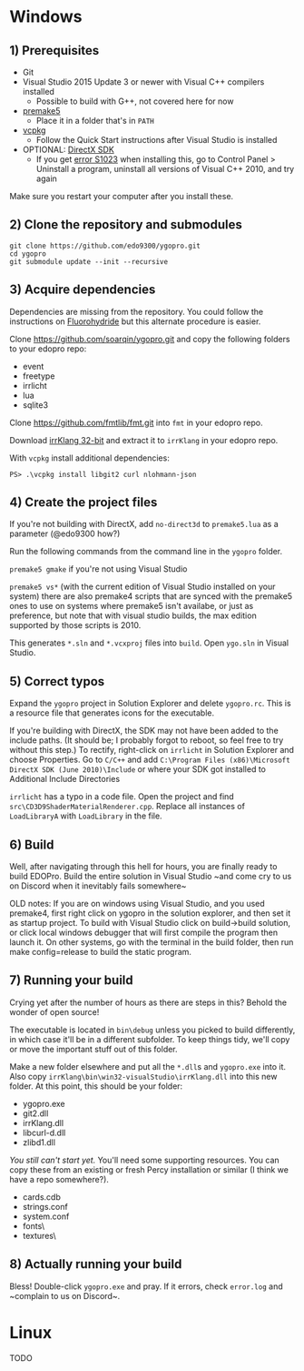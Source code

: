 # Windows

## 1) Prerequisites
- Git
- Visual Studio 2015 Update 3 or newer with Visual C++ compilers installed 
  - Possible to build with G++, not covered here for now
- [premake5](https://premake.github.io/download.html)
  - Place it in a folder that's in `PATH`
- [vcpkg](https://github.com/microsoft/vcpkg)
  - Follow the Quick Start instructions after Visual Studio is installed
- OPTIONAL: [DirectX SDK](https://www.microsoft.com/en-us/download/details.aspx?id=6812)
  - If you get [error S1023](https://support.microsoft.com/en-ca/help/2728613/s1023-error-when-you-install-the-directx-sdk-june-2010) when installing this, go to Control Panel > Uninstall a program, uninstall all versions of Visual C++ 2010, and try again

Make sure you restart your computer after you install these.

## 2) Clone the repository and submodules
```
git clone https://github.com/edo9300/ygopro.git
cd ygopro
git submodule update --init --recursive
```

## 3) Acquire dependencies
Dependencies are missing from the repository. You could follow the instructions on [Fluorohydride](https://github.com/Fluorohydride/ygopro/wiki/build) but this alternate procedure is easier.

Clone https://github.com/soarqin/ygopro.git and copy the following folders to your edopro repo:
- event
- freetype
- irrlicht
- lua
- sqlite3

Clone https://github.com/fmtlib/fmt.git into `fmt` in your edopro repo.

Download [irrKlang 32-bit](https://www.ambiera.com/irrklang/downloads.html) and extract it to `irrKlang` in your edopro repo.

With `vcpkg` install additional dependencies:
```
PS> .\vcpkg install libgit2 curl nlohmann-json
```

## 4) Create the project files

If you're not building with DirectX, add `no-direct3d` to `premake5.lua` as a parameter (@edo9300 how?)

Run the following commands from the command line in the `ygopro` folder.

` premake5 gmake ` if you're not using Visual Studio

` premake5 vs* ` (with the current edition of Visual Studio installed on your system)
there are also premake4 scripts that are synced with the premake5 ones to use on systems where premake5 isn't availabe, or just as preference, but note that with visual studio builds, the max edition supported by those scripts is 2010.

This generates `*.sln` and `*.vcxproj` files into `build`. Open `ygo.sln` in Visual Studio.

## 5) Correct typos

Expand the `ygopro` project in Solution Explorer and delete `ygopro.rc`. This is a resource file that generates icons for the executable.

If you're building with DirectX, the SDK may not have been added to the include paths. (It should be; I probably forgot to reboot, so feel free to try without this step.) To rectify, right-click on `irrlicht` in Solution Explorer and choose Properties. Go to `C/C++` and add `C:\Program Files (x86)\Microsoft DirectX SDK (June 2010)\Include` or where your SDK got installed to Additional Include Directories

`irrlicht` has a typo in a code file. Open the project and find `src\CD3D9ShaderMaterialRenderer.cpp`. Replace all instances of `LoadLibraryA` with `LoadLibrary` in the file.

## 6) Build

Well, after navigating through this hell for hours, you are finally ready to build EDOPro. Build the entire solution in Visual Studio ~and come cry to us on Discord when it inevitably fails somewhere~

OLD notes: If you are on windows using Visual Studio, and you used premake4, first right click on ygopro in the solution explorer, and then set it as startup project. To build with Visual Studio click on build->build solution, or click local windows debugger that will first compile the program then launch it. On other systems, go with the terminal in the build folder, then run make config=release to build the static program.

## 7) Running your build

Crying yet after the number of hours as there are steps in this? Behold the wonder of open source!

The executable is located in `bin\debug` unless you picked to build differently, in which case it'll be in a different subfolder. To keep things tidy, we'll copy or move the important stuff out of this folder.

Make a new folder elsewhere and put all the `*.dll`s and `ygopro.exe` into it. Also copy `irrKlang\bin\win32-visualStudio\irrKlang.dll` into this new folder. At this point, this should be your folder:
- ygopro.exe
- git2.dll
- irrKlang.dll
- libcurl-d.dll
- zlibd1.dll

*You still can't start yet.* You'll need some supporting resources. You can copy these from an existing or fresh Percy installation or similar (I think we have a repo somewhere?). 
- cards.cdb
- strings.conf
- system.conf
- fonts\
- textures\

## 8) Actually running your build

Bless! Double-click `ygopro.exe` and pray. If it errors, check `error.log` and ~complain to us on Discord~.


# Linux

TODO